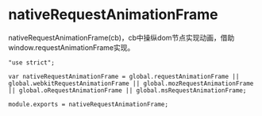 # nativeRequestAnimationFrame

nativeRequestAnimationFrame(cb)，cb中操纵dom节点实现动画，借助window.requestAnimationFrame实现。

    "use strict";
    
    var nativeRequestAnimationFrame = global.requestAnimationFrame || global.webkitRequestAnimationFrame || global.mozRequestAnimationFrame || global.oRequestAnimationFrame || global.msRequestAnimationFrame;
    
    module.exports = nativeRequestAnimationFrame;